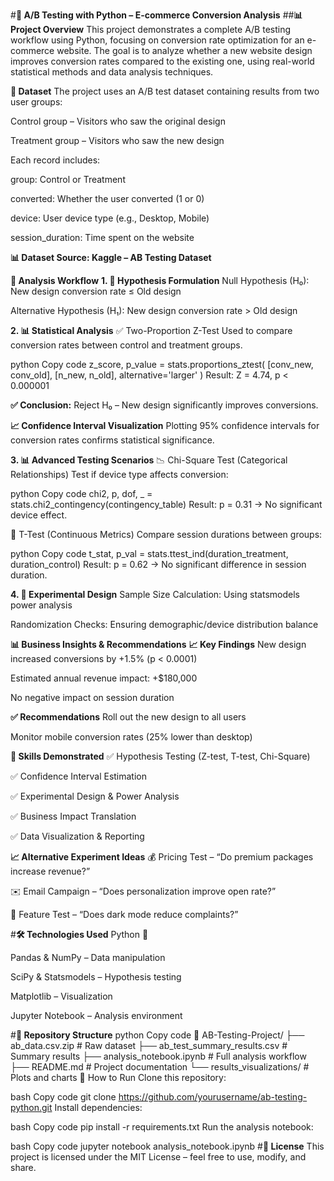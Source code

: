 #**🧪 A/B Testing with Python – E-commerce Conversion Analysis**
##**📊 Project Overview**
This project demonstrates a complete A/B testing workflow using Python, focusing on conversion rate optimization for an e-commerce website. The goal is to analyze whether a new website design improves conversion rates compared to the existing one, using real-world statistical methods and data analysis techniques.

**📁 Dataset**
The project uses an A/B test dataset containing results from two user groups:

Control group – Visitors who saw the original design

Treatment group – Visitors who saw the new design

Each record includes:

group: Control or Treatment

converted: Whether the user converted (1 or 0)

device: User device type (e.g., Desktop, Mobile)

session_duration: Time spent on the website

**📊 Dataset Source: Kaggle – AB Testing Dataset**

**🔬 Analysis Workflow**
**1. 🧠 Hypothesis Formulation**
Null Hypothesis (H₀): New design conversion rate ≤ Old design

Alternative Hypothesis (H₁): New design conversion rate > Old design

**2. 📊 Statistical Analysis**
✅ Two-Proportion Z-Test
Used to compare conversion rates between control and treatment groups.

python
Copy code
z_score, p_value = stats.proportions_ztest(
    [conv_new, conv_old],
    [n_new, n_old],
    alternative='larger'
)
Result: Z = 4.74, p < 0.000001

**✅ Conclusion:** Reject H₀ – New design significantly improves conversions.

**📈 Confidence Interval Visualization**
Plotting 95% confidence intervals for conversion rates confirms statistical significance.

**3. 📊 Advanced Testing Scenarios**
📉 Chi-Square Test (Categorical Relationships)
Test if device type affects conversion:

python
Copy code
chi2, p, dof, _ = stats.chi2_contingency(contingency_table)
Result: p = 0.31 → No significant device effect.

📏 T-Test (Continuous Metrics)
Compare session durations between groups:

python
Copy code
t_stat, p_val = stats.ttest_ind(duration_treatment, duration_control)
Result: p = 0.62 → No significant difference in session duration.

**4. 📐 Experimental Design**
Sample Size Calculation: Using statsmodels power analysis

Randomization Checks: Ensuring demographic/device distribution balance

**📊 Business Insights & Recommendations**
**📈 Key Findings**
New design increased conversions by +1.5% (p < 0.0001)

Estimated annual revenue impact: +$180,000

No negative impact on session duration

**✅ Recommendations**
Roll out the new design to all users

Monitor mobile conversion rates (25% lower than desktop)

**🧠 Skills Demonstrated**
✅ Hypothesis Testing (Z-test, T-test, Chi-Square)

✅ Confidence Interval Estimation

✅ Experimental Design & Power Analysis

✅ Business Impact Translation

✅ Data Visualization & Reporting

**📈 Alternative Experiment Ideas**
💰 Pricing Test – “Do premium packages increase revenue?”

✉️ Email Campaign – “Does personalization improve open rate?”

🌙 Feature Test – “Does dark mode reduce complaints?”

#**🛠️ Technologies Used**
Python 🐍

Pandas & NumPy – Data manipulation

SciPy & Statsmodels – Hypothesis testing

Matplotlib – Visualization

Jupyter Notebook – Analysis environment

#**📁 Repository Structure**
python
Copy code
📂 AB-Testing-Project/
├── ab_data.csv.zip                 # Raw dataset
├── ab_test_summary_results.csv     # Summary results
├── analysis_notebook.ipynb         # Full analysis workflow
├── README.md                       # Project documentation
└── results_visualizations/         # Plots and charts
🚀 How to Run
Clone this repository:

bash
Copy code
git clone https://github.com/yourusername/ab-testing-python.git
Install dependencies:

bash
Copy code
pip install -r requirements.txt
Run the analysis notebook:

bash
Copy code
jupyter notebook analysis_notebook.ipynb
#**📜 License**
This project is licensed under the MIT License – feel free to use, modify, and share.

